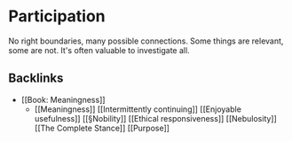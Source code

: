# Participation
No right boundaries, many possible connections. Some things are relevant, some are not. It's often valuable to investigate all.

## Backlinks
* [[Book: Meaningness]]
	* [[Meaningness]]
[[Intermittently continuing]]
[[Enjoyable usefulness]]
	[[§Nobility]]
[[Ethical responsiveness]]
[[Nebulosity]]
[[The Complete Stance]]
[[Purpose]]

<!-- {BearID:5FE6131B-3B84-4E35-A351-70A6E008EC1A-275-0000004B1208699A} -->
